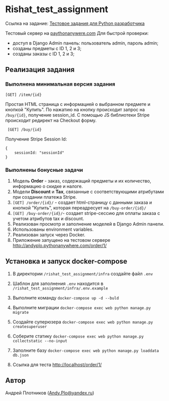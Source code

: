 
# Rishat_test_assignment

Ссылка на задание: [Тестовое задания для Python разработчика](https://docs.google.com/document/d/1RqJhk-pRDuAk4pH1uqbY9-8uwAqEXB9eRQWLSMM_9sI/edit?usp=sharing)

Тестовый сервер на [paythonanywere.com](http://andyplo.pythonanywhere.com/order/1/)
Для быстрой проверки:

- доступ в Django Admin панель: пользователь admin, пароль admin;
- созданы предметы с ID 1, 2 и 3;
- созданы заказы с ID 1, 2 и 3;

## Реализация задания

### Выполнена минимальная версия задания

    [GET] /item/{id}

Простая HTML страница с информацией о выбранном предмете и кнопкой "Купить".  По нажатию на кнопку происходит запрос на `/buy/{id}`, получение session_id. С помощью JS библиотеки Stripe происходит редирект на Checkout форму.

     [GET] /buy/{id}

Получение Stripe Session Id:

    {   
        sessionId: "sessionId"
    }

### Выполнены бонусные задачи

 1. Модель **Order** - заказ, содержащий предметы и их количество, информацию о скидке и налоге.
 2. Модели **Discount** и **Tax**, связанные с соответствующими атрибутами при создании платежа Stripe.
 3. `[GET] /order/{id}/` - создает html-страницу с данными заказа и кнопкой "Купить", которая переадресует на `/buy-order/{id}/`
 4. `[GET] /buy-order/{id}/`- создает stripe-сессию для оплаты заказа с учетом атрибутов tax и discount.
 5. Реализован просмотр и заполнение моделей в Django Admin панели.
 6. Использованы environment variables.
 7. Реализован запуск через Docker.
 8. Приложение запущено на тестовом сервере <http://andyplo.pythonanywhere.com/order/1/>

## Установка и запуск docker-compose

1. В директории `/rishat_test_assignment/infra` создайте файл `.env`

2. Шаблон для заполнения `.env` находится в `/rishat_test_assignment/infra/.env.example`

3. Выполните команду `docker-compose up -d --buld`

4. Выполните миграции `docker-compose exec web python manage.py migrate`

5. Создайте суперюзера `docker-compose exec web python manage.py createsuperuser`

6. Соберите статику `docker-compose exec web python manage.py collectstatic --no-input`

7. Заполните базу `docker-compose exec web python manage.py loaddata db.json`

8. Ссылка для теста <http://localhost/order/1/>
  
## Автор

Андрей Плотников (Andy.Plo@yandex.ru)
